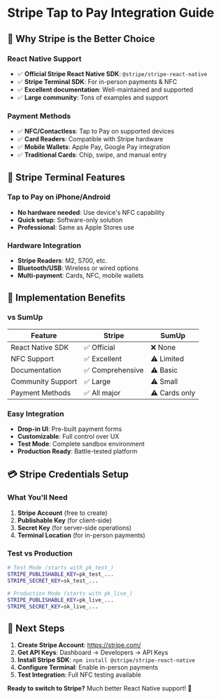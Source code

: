 # Stripe Tap to Pay Integration Guide

## 🚀 **Why Stripe is the Better Choice**

### **React Native Support**
- ✅ **Official Stripe React Native SDK**: `@stripe/stripe-react-native`
- ✅ **Stripe Terminal SDK**: For in-person payments & NFC
- ✅ **Excellent documentation**: Well-maintained and supported
- ✅ **Large community**: Tons of examples and support

### **Payment Methods**
- ✅ **NFC/Contactless**: Tap to Pay on supported devices
- ✅ **Card Readers**: Compatible with Stripe hardware
- ✅ **Mobile Wallets**: Apple Pay, Google Pay integration
- ✅ **Traditional Cards**: Chip, swipe, and manual entry

## 📱 **Stripe Terminal Features**

### **Tap to Pay on iPhone/Android**
- **No hardware needed**: Use device's NFC capability
- **Quick setup**: Software-only solution
- **Professional**: Same as Apple Stores use

### **Hardware Integration**
- **Stripe Readers**: M2, S700, etc.
- **Bluetooth/USB**: Wireless or wired options
- **Multi-payment**: Cards, NFC, mobile wallets

## 🔧 **Implementation Benefits**

### **vs SumUp**
| Feature | Stripe | SumUp |
|---------|--------|-------|
| React Native SDK | ✅ Official | ❌ None |
| NFC Support | ✅ Excellent | ⚠️ Limited |
| Documentation | ✅ Comprehensive | ⚠️ Basic |
| Community Support | ✅ Large | ⚠️ Small |
| Payment Methods | ✅ All major | ⚠️ Cards only |

### **Easy Integration**
- **Drop-in UI**: Pre-built payment forms
- **Customizable**: Full control over UX
- **Test Mode**: Complete sandbox environment
- **Production Ready**: Battle-tested platform

## 💳 **Stripe Credentials Setup**

### **What You'll Need**
1. **Stripe Account** (free to create)
2. **Publishable Key** (for client-side)
3. **Secret Key** (for server-side operations)
4. **Terminal Location** (for in-person payments)

### **Test vs Production**
```bash
# Test Mode (starts with pk_test_)
STRIPE_PUBLISHABLE_KEY=pk_test_...
STRIPE_SECRET_KEY=sk_test_...

# Production Mode (starts with pk_live_)
STRIPE_PUBLISHABLE_KEY=pk_live_...  
STRIPE_SECRET_KEY=sk_live_...
```

## 🎯 **Next Steps**

1. **Create Stripe Account**: https://stripe.com/
2. **Get API Keys**: Dashboard → Developers → API Keys
3. **Install Stripe SDK**: `npm install @stripe/stripe-react-native`
4. **Configure Terminal**: Enable in-person payments
5. **Test Integration**: Full NFC testing available

**Ready to switch to Stripe?** Much better React Native support! 🚀